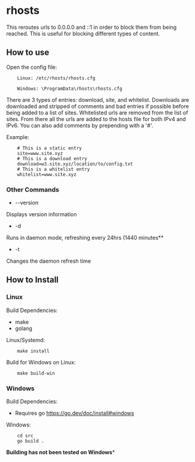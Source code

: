 # rhosts

This reroutes urls to 0.0.0.0 and ::1 in order to block them from being reached. This is useful for blocking different types of content.   

## How to use

Open the config file:    

        Linux: /etc/rhosts/rhosts.cfg

        Windows: \ProgramData\rhosts\rhosts.cfg


There are 3 types of entries: download, site, and whitelist. Downloads are downloaded and stripped of comments and bad entries if possible before being added to a list of sites. Whitelisted urls are removed from the list of sites. From there all the urls are added to the hosts file for both IPv4 and IPv6. You can also add comments by prepending with a '#'.    

Example:    

        # This is a static entry
        site=www.site.xyz
        # This is a download entry
        download=w3.site.xyz/location/to/config.txt
		# This is a whitelist entry
		whitelist=www.site.xyz

### Other Commands

- --version  

Displays version information  

- -d  

Runs in daemon mode, refreshing every 24hrs (1440 minutes**  

- -t <minutes>  

Changes the daemon refresh time

## How to Install
### Linux  

Build Dependencies:

- make
- golang

Linux/Systemd:

		make install

Build for Windows on Linux:

		make build-win

### Windows  

Build Dependencies:  

- Requires go https://go.dev/doc/install#windows  

Windows:   

		cd src
        go build .

**Building has not been tested on Windows***

